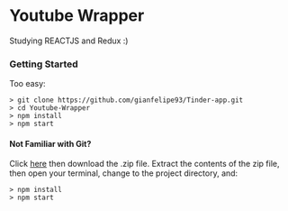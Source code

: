 # Youtube Wrapper

Studying REACTJS and Redux :)

### Getting Started
Too easy:

```
> git clone https://github.com/gianfelipe93/Tinder-app.git
> cd Youtube-Wrapper
> npm install
> npm start
```

#### Not Familiar with Git?
Click [here](https://github.com/gianfelipe93/Tinder-app/releases) then download the .zip file.  Extract the contents of the zip file, then open your terminal, change to the project directory, and:

```
> npm install
> npm start
```
